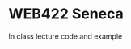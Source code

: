 # WEB422 Seneca

In class lecture code and example

[](https://giphy.com/gifs/funny-cat-mlvseq9yvZhba)